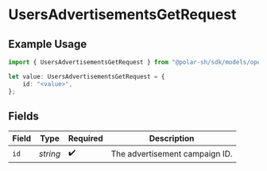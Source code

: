 # UsersAdvertisementsGetRequest

## Example Usage

```typescript
import { UsersAdvertisementsGetRequest } from "@polar-sh/sdk/models/operations";

let value: UsersAdvertisementsGetRequest = {
    id: "<value>",
};
```

## Fields

| Field                          | Type                           | Required                       | Description                    |
| ------------------------------ | ------------------------------ | ------------------------------ | ------------------------------ |
| `id`                           | *string*                       | :heavy_check_mark:             | The advertisement campaign ID. |